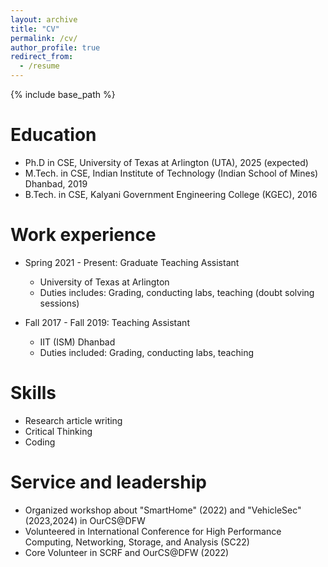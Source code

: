 ```yaml
---
layout: archive
title: "CV"
permalink: /cv/
author_profile: true
redirect_from:
  - /resume
---
```


{% include base_path %}

<!-- You can find my CV [here]("arkajyotimitra.github.io/files/CV_Arkajyoti_Mitra_research_vision.pdf") -->

Education
======
* Ph.D in CSE, University of Texas at Arlington (UTA), 2025 (expected)
* M.Tech. in CSE, Indian Institute of Technology (Indian School of Mines) Dhanbad, 2019
* B.Tech. in CSE, Kalyani Government Engineering College (KGEC), 2016

Work experience
======
* Spring 2021 - Present: Graduate Teaching Assistant
  * University of Texas at Arlington
  * Duties includes: Grading, conducting labs, teaching (doubt solving sessions)

* Fall 2017 - Fall 2019: Teaching Assistant
  * IIT (ISM) Dhanbad
  * Duties included: Grading, conducting labs, teaching

Skills
======
* Research article writing
* Critical Thinking
* Coding

<!-- Publications
======
  <ul>{% for post in site.publications reversed %}
    {% include archive-single-cv.html %}
  {% endfor %}</ul> -->
  
<!-- Talks
======
  <ul>{% for post in site.talks reversed %}
    {% include archive-single-talk-cv.html  %}
  {% endfor %}</ul>
  
Teaching
======
  <ul>{% for post in site.teaching reversed %}
    {% include archive-single-cv.html %}
  {% endfor %}</ul> -->
  
Service and leadership
======
* Organized workshop about "SmartHome" (2022) and "VehicleSec" (2023,2024) in OurCS@DFW
* Volunteered in International Conference for High Performance Computing, Networking, Storage, and Analysis (SC22) 
* Core Volunteer in SCRF and OurCS@DFW (2022)
